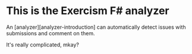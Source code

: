 # This is the Exercism F# analyzer

An [analyzer][analyzer-introduction] can automatically detect issues with submissions and comment on them.

It's really complicated, mkay?
